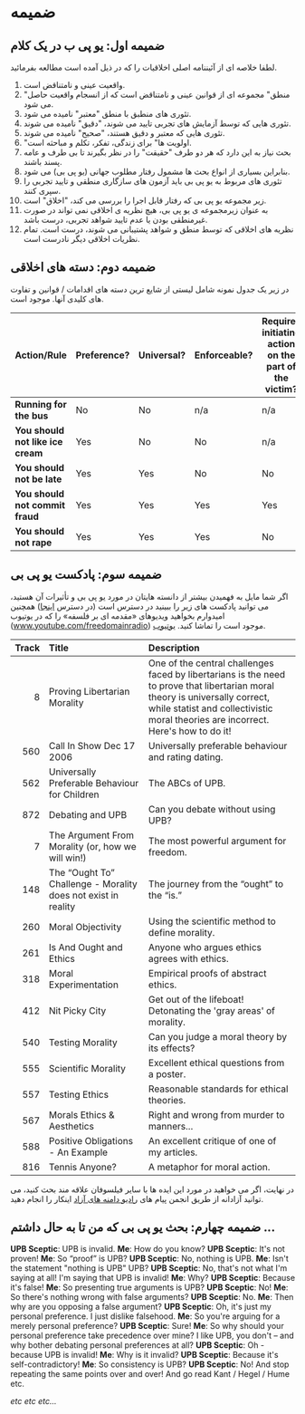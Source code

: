 # ضمیمه

## ضمیمه اول: یو پی ب در یک کلام

لطفا خلاصه ای از آئیننامه اصلی اخلاقیات را که در ذیل آمده است مطالعه بفرمائید.

1. واقعیت عینی و نامتناقض است.
2. "منطق" مجموعه ای از قوانین عینی و نامتناقض است که از انسجام واقعیت حاصل می شود.
3. تئوری های منطبق با منطق "معتبر" نامیده می شود.
4. تئوری هایی که توسط آزمایش های تجربی تایید می شوند، "دقیق" نامیده می شوند.
5. تئوری هایی که معتبر و دقیق هستند، "صحیح" نامیده می شوند.
6. "اولویت ها" برای زندگی، تفکر، تکلم و مباحثه است.
7. بحث نیاز به این دارد که هر دو طرف "حقیقت" را در نظر بگیرند تا بی طرف و عامه پسند باشند.
8. بنابراین بسیاری از انواع بحث ها مشمول رفتار مطلوب جهانی (یو پی بی) می شود.
9. تئوری های مربوط به یو پی بی باید آزمون های سازگاری منطقی و تایید تجربی را سپری کنند.
10. زیر مجموعه یو پی بی که رفتار قابل اجرا را بررسی می کند، "اخلاق" است.
11. به عنوان زیرمجموعه ی یو پی بی، هیچ نظریه ی اخلاقی نمی تواند در صورت غیرمنطقی بودن یا عدم تایید شواهد تجربی، درست باشد.
12. نظریه های اخلاقی که توسط منطق و شواهد پشتیبانی می شوند، درست است. تمام نظریات اخلاقی دیگر نادرست است.

## ضمیمه دوم: دسته های اخلاقی

در زیر یک جدول نمونه شامل لیستی از شایع ترین دسته های اقدامات / قوانین و تفاوت های کلیدی آنها. موجود است.

| Action/Rule                       | Preference? | Universal? | Enforceable? | Requires initiating action on the part of the victim? | Can violators be avoided? | Moral Category                |
| --------------------------------- | ----------- | ---------- | ------------ | ----------------------------------------------------- | ------------------------- | ----------------------------- |
| **Running for the bus**           | No          | No         | n/a          | n/a                                                   | n/a                       | Neutral                       |
| **You should not like ice cream** | Yes         | No         | No           | n/a                                                   | n/a                       | Neutral (personal preference) |
| **You should not be late**        | Yes         | Yes        | No           | No                                                    | Yes                       | APA                           |
| **You should not commit fraud**   | Yes         | Yes        | Yes          | Yes                                                   | Yes                       | Good                          |
| **You should not rape**           | Yes         | Yes        | Yes          | No                                                    | No                        | Good                          |

## ضمیمه سوم: پادکست یو پی بی

اگر شما مایل به فهمیدن بیشتر از دانسته هایتان در مورد یو پی بی و تأثیرات آن هستید، می توانید پادکست های زیر را ببینید در دسترس است (در دسترس [اینجا](www.freedomainradio.com)) همچنین امیدوارم بخواهید ویدیوهای «مقدمه ای بر فلسفه» را که در یوتیوب (www.youtube.com/freedomainradio)  موجود است را تماشا کنید. [یوتیوب](www.youtube.com/freedomainradio).

| Track | Title                                                         | Description                                                                                                                                                                                                        |
| -----:|:------------------------------------------------------------- |:------------------------------------------------------------------------------------------------------------------------------------------------------------------------------------------------------------------ |
|     8 | Proving Libertarian Morality                                  | One of the central challenges faced by libertarians is the need to prove that libertarian moral theory is universally correct, while statist and collectivistic moral theories are incorrect. Here's how to do it! |
|   560 | Call In Show Dec 17 2006                                      | Universally preferable behaviour and rating dating.                                                                                                                                                                |
|   562 | Universally Preferable Behaviour for Children                 | The ABCs of UPB.                                                                                                                                                                                                   |
|   872 | Debating and UPB                                              | Can you debate without using UPB?                                                                                                                                                                                  |
|     7 | The Argument From Morality (or, how we will win!)             | The most powerful argument for freedom.                                                                                                                                                                            |
|   148 | The “Ought To” Challenge - Morality does not exist in reality | The journey from the “ought” to the “is.”                                                                                                                                                                          |
|   260 | Moral Objectivity                                             | Using the scientific method to define morality.                                                                                                                                                                    |
|   261 | Is And Ought and Ethics                                       | Anyone who argues ethics agrees with ethics.                                                                                                                                                                       |
|   318 | Moral Experimentation                                         | Empirical proofs of abstract ethics.                                                                                                                                                                               |
|   412 | Nit Picky City                                                | Get out of the lifeboat! Detonating the 'gray areas' of morality.                                                                                                                                                  |
|   540 | Testing Morality                                              | Can you judge a moral theory by its effects?                                                                                                                                                                       |
|   555 | Scientific Morality                                           | Excellent ethical questions from a poster.                                                                                                                                                                         |
|   557 | Testing Ethics                                                | Reasonable standards for ethical theories.                                                                                                                                                                         |
|   567 | Morals Ethics & Aesthetics                                    | Right and wrong from murder to manners...                                                                                                                                                                          |
|   588 | Positive Obligations - An Example                             | An excellent critique of one of my articles.                                                                                                                                                                       |
|   816 | Tennis Anyone?                                                | A metaphor for moral action.                                                                                                                                                                                       |

در نهایت، اگر می خواهید در مورد این ایده ها با سایر فیلسوفان علاقه مند بحث کنید، می توانید آزادانه از طریق انجمن پیام های [رادیو دامنه های آزاد](www.freedomainradio.com/board) اینکار را انجام دهید.

## ضمیمه چهارم: بحث یو پی بی که من تا به حال داشتم ... 

**UPB Sceptic**: UPB is invalid. **Me**: How do you know? **UPB Sceptic**: It's not proven! **Me**: So “proof” is UPB? **UPB Sceptic**: No, nothing is UPB. **Me**: Isn't the statement "nothing is UPB" UPB? **UPB Sceptic**: No, that's not what I'm saying at all! I'm saying that UPB is invalid! **Me**: Why? **UPB Sceptic**: Because it's false! **Me**: So presenting true arguments is UPB? **UPB Sceptic**: No! **Me**: So there's nothing wrong with false arguments? **UPB Sceptic**: No. **Me**: Then why are you opposing a false argument? **UPB Sceptic**: Oh, it's just my personal preference. I just dislike falsehood. **Me**: So you're arguing for a merely personal preference? **UPB Sceptic**: Sure! **Me**: So why should your personal preference take precedence over mine? I like UPB, you don't – and why bother debating personal preferences at all? **UPB Sceptic**: Oh - because UPB is invalid! **Me**: Why is it invalid? **UPB Sceptic**: Because it's self-contradictory! **Me**: So consistency is UPB? **UPB Sceptic**: No! And stop repeating the same points over and over! And go read Kant / Hegel / Hume etc.

*etc etc etc...*
